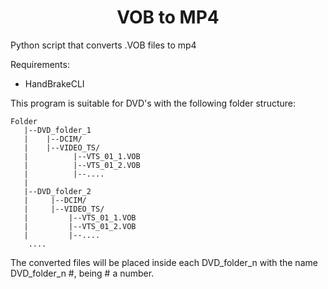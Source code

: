 <h1 align="center">VOB to MP4</h1>

Python script that converts .VOB files to mp4

Requirements:
- HandBrakeCLI

This program is suitable for DVD's with the following folder structure:

    Folder
       |--DVD_folder_1
       |    |--DCIM/
       |    |--VIDEO_TS/
       |          |--VTS_01_1.VOB
       |          |--VTS_01_2.VOB
       |          |--....
       |
       |--DVD_folder_2
       |     |--DCIM/
       |     |--VIDEO_TS/
       |         |--VTS_01_1.VOB
       |         |--VTS_01_2.VOB
       |         |--....
        ....

The converted files will be placed inside each DVD_folder_n with the name DVD_folder_n #, being # a number.
